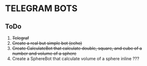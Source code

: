 # TELEGRAM BOTS

## ToDo

1. ~~Telegraf~~
1. ~~Create a real but simple bot (echo)~~
1. ~~Create CalculateBot that calculate double, square, and cube of a number and volume of a sphere~~
1. Create a SphereBot that calculate volume of a sphere inline ???